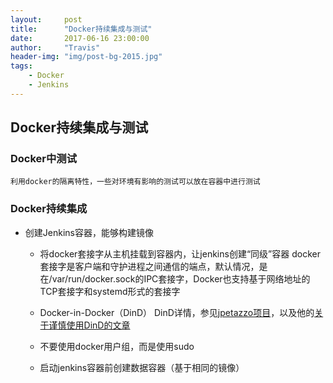 ```yaml
---
layout:     post
title:      "Docker持续集成与测试"
date:       2017-06-16 23:00:00
author:     "Travis"
header-img: "img/post-bg-2015.jpg"
tags:
    - Docker
    - Jenkins
---
```


## Docker持续集成与测试

### Docker中测试
    利用docker的隔离特性，一些对环境有影响的测试可以放在容器中进行测试

### Docker持续集成
- 创建Jenkins容器，能够构建镜像
    + 将docker套接字从主机挂载到容器内，让jenkins创建“同级”容器
    docker套接字是客户端和守护进程之间通信的端点，默认情况，是在/var/run/docker.sock的IPC套接字，Docker也支持基于网络地址的TCP套接字和systemd形式的套接字

    + Docker-in-Docker（DinD）
    DinD详情，参见[jpetazzo项目](https://github.com/jpetazzo/dind)，以及他的[关于谨慎使用DinD的文章](https://jpetazzo.github.io/2015/09/03/do-not-use-docker-in-docker-for-ci)

    + 不要使用docker用户组，而是使用sudo
    + 启动jenkins容器前创建数据容器（基于相同的镜像）
